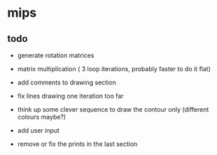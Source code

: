 # mips

## todo

* generate rotation matrices

* matrix multiplication ( 3 loop iterations, probably faster to do it flat)

* add comments to drawing section

* fix lines drawing one iteration too far

* think up some clever sequence to draw the contour only (different colours maybe?)

* add user input 

* remove or fix the prints in the last section